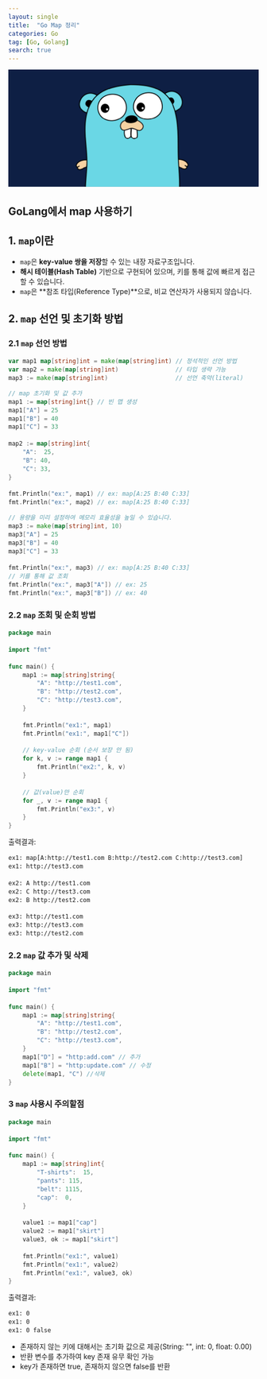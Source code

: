 ```yaml
---
layout: single
title:  "Go Map 정리"
categories: Go
tag: [Go, Golang]
search: true
---
```

![go-icon](/assets/images/Go-icon2.png)


## **GoLang에서 map 사용하기**

## **1. `map`이란**
- `map`은 **key-value 쌍을 저장**할 수 있는 내장 자료구조입니다.
- **해시 테이블(Hash Table)** 기반으로 구현되어 있으며, 키를 통해 값에 빠르게 접근할 수 있습니다.
- `map`은 **참조 타입(Reference Type)**으로, 비교 연산자가 사용되지 않습니다.

## **2. `map` 선언 및 초기화 방법**

### **2.1 `map` 선언 방법** 
```go
var map1 map[string]int = make(map[string]int) // 정석적인 선언 방법
var map2 = make(map[string]int)                // 타입 생략 가능
map3 := make(map[string]int)                   // 선언 축약(literal)
```

```go
// map 초기화 및 값 추가
map1 := map[string]int{} // 빈 맵 생성
map1["A"] = 25
map1["B"] = 40
map1["C"] = 33

map2 := map[string]int{
    "A":  25,
    "B": 40,
    "C": 33,
}

fmt.Println("ex:", map1) // ex: map[A:25 B:40 C:33]
fmt.Println("ex:", map2) // ex: map[A:25 B:40 C:33]   
```

```go
// 용량을 미리 설정하여 메모리 효율성을 높일 수 있습니다.
map3 := make(map[string]int, 10) 
map3["A"] = 25
map3["B"] = 40
map3["C"] = 33

fmt.Println("ex:", map3) // ex: map[A:25 B:40 C:33]   
// 키를 통해 값 조회
fmt.Println("ex:", map3["A"]) // ex: 25
fmt.Println("ex:", map3["B"]) // ex: 40
```

### **2.2 `map` 조회 및 순회 방법** 

```go
package main

import "fmt"

func main() {
    map1 := map[string]string{
        "A": "http://test1.com",
        "B": "http://test2.com",
        "C": "http://test3.com",
    }

    fmt.Println("ex1:", map1)
    fmt.Println("ex1:", map1["C"])

    // key-value 순회 (순서 보장 안 됨)
    for k, v := range map1 {
        fmt.Println("ex2:", k, v)
    } 

    // 값(value)만 순회
    for _, v := range map1 {
        fmt.Println("ex3:", v)
    }
}
```
출력결과:
```bash
ex1: map[A:http://test1.com B:http://test2.com C:http://test3.com]
ex1: http://test3.com

ex2: A http://test1.com
ex2: C http://test3.com
ex2: B http://test2.com

ex3: http://test1.com
ex3: http://test3.com
ex3: http://test2.com
```

### **2.2 `map` 값 추가 및 삭제** 

```go
package main

import "fmt"

func main() {
    map1 := map[string]string{
        "A": "http://test1.com",
        "B": "http://test2.com",
        "C": "http://test3.com",
    }
    map1["D"] = "http:add.com" // 추가 
    map1["B"] = "http:update.com" // 수정
    delete(map1, "C") //삭제 
}
```

### **3 `map` 사용시 주의할점** 

```go
package main

import "fmt"

func main() {
    map1 := map[string]int{
        "T-shirts":  15,
        "pants": 115,
        "belt": 1115,
        "cap":  0,
    }

    value1 := map1["cap"]    
    value2 := map1["skirt"]     
    value3, ok := map1["skirt"] 

    fmt.Println("ex1:", value1) 
    fmt.Println("ex1:", value2) 
    fmt.Println("ex1:", value3, ok) 
}
```
출력결과:
```bash
ex1: 0
ex1: 0
ex1: 0 false 
``` 
- 존재하지 않는 키에 대해서는 초기화 값으로 제공(String: "", int: 0, float: 0.00)
- 반환 변수를 추가하여 key 존재 유무 확인 가능 
- key가 존재하면 true, 존재하지 않으면 false를 반환 

